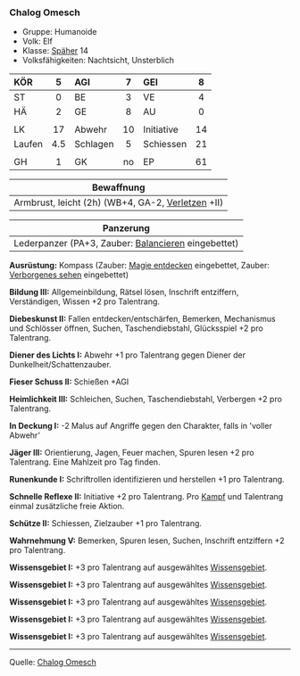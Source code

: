 ### Chalog Omesch

- Gruppe: Humanoide
- Volk: Elf
- Klasse: [Späher](../../grw/charaktere-klasse-spaeher.md) 14
- Volksfähigkeiten: Nachtsicht, Unsterblich

| KÖR    |  5  | AGI      |  7  | GEI        |  8  |
| :----- | :-: | :------- | :-: | :--------- | :-: |
| ST     |  0  | BE       |  3  | VE         |  4  |
| HÄ     |  2  | GE       |  8  | AU         |  0  |
|        |     |          |     |            |     |
| LK     | 17  | Abwehr   | 10  | Initiative | 14  |
| Laufen | 4.5 | Schlagen |  5  | Schiessen  | 21  |
|        |     |          |     |            |     |
| GH     |  1  | GK       | no  | EP         | 61  |

|                    Bewaffnung                     |
| :-----------------------------------------------: |
| Armbrust, leicht (2h) (WB+4, GA-2, [Verletzen](../../grw/talente/verletzen.md) +II) |

|                      Panzerung                      |
| :-------------------------------------------------: |
| Lederpanzer (PA+3, Zauber: [Balancieren](../../grw/zauber/balancieren.md) eingebettet) |

**Ausrüstung:** Kompass (Zauber: [Magie entdecken](../../grw/zauber/magie-entdecken.md) eingebettet, Zauber: [Verborgenes sehen](../../grw/zauber/verborgenes-sehen.md) eingebettet)

**Bildung III:** Allgemeinbildung, Rätsel lösen, Inschrift entziffern, Verständigen, Wissen +2 pro Talentrang.

**Diebeskunst II:** Fallen entdecken/entschärfen, Bemerken, Mechanismus und Schlösser öffnen, Suchen, Taschendiebstahl, Glücksspiel +2 pro Talentrang.

**Diener des Lichts I:** Abwehr +1 pro Talentrang gegen Diener der Dunkelheit/Schattenzauber.

**Fieser Schuss II:** Schießen +AGI

**Heimlichkeit III:** Schleichen, Suchen, Taschendiebstahl, Verbergen +2 pro Talentrang.

**In Deckung I:** -2 Malus auf Angriffe gegen den Charakter, falls in 'voller Abwehr'

**Jäger III:** Orientierung, Jagen, Feuer machen, Spuren lesen +2 pro Talentrang. Eine Mahlzeit pro Tag finden.

**Runenkunde I:** Schriftrollen identifizieren und herstellen +1 pro Talentrang.

**Schnelle Reflexe II:** Initiative +2 pro Talentrang. Pro [Kampf](../../grw/regeln-kampf.md) und Talentrang einmal zusätzliche freie Aktion.

**Schütze II:** Schiessen, Zielzauber +1 pro Talentrang.

**Wahrnehmung V:** Bemerken, Spuren lesen, Suchen, Inschrift entziffern +2 pro Talentrang.

**Wissensgebiet I:** +3 pro Talentrang auf ausgewähltes [Wissensgebiet](../../grw/talente/wissensgebiet.md).

**Wissensgebiet I:** +3 pro Talentrang auf ausgewähltes [Wissensgebiet](../../grw/talente/wissensgebiet.md).

**Wissensgebiet I:** +3 pro Talentrang auf ausgewähltes [Wissensgebiet](../../grw/talente/wissensgebiet.md).

**Wissensgebiet I:** +3 pro Talentrang auf ausgewähltes [Wissensgebiet](../../grw/talente/wissensgebiet.md).

**Wissensgebiet I:** +3 pro Talentrang auf ausgewähltes [Wissensgebiet](../../grw/talente/wissensgebiet.md).

---

Quelle: [Chalog Omesch](../../fanwerk/bestiarium/chalog-omesch.md)
